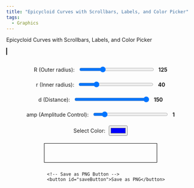 ```yaml
---
title: "Epicycloid Curves with Scrollbars, Labels, and Color Picker"
tags:
  - Graphics
---
```


Epicycloid Curves with Scrollbars, Labels, and Color Picker

<style>
        canvas {
            border: 1px solid black;
        }
        .controls {
            margin-top: 20px;
            display: flex;
            flex-direction: column;
            align-items: center;
        }
        .control-group {
            margin: 10px 0;
            display: flex;
            align-items: center;
        }
        .control-group label {
            margin-right: 10px;
        }
        .color-spectrum {
            margin: 10px 0;
            width: 300px;
        }
        input[type="range"] {
            width: 200px;
        }
        .value-label {
            margin-left: 10px;
            font-weight: bold;
        }
</style>
<canvas id="canvas" width="600" height="600"></canvas>
<div class="controls">
        <div class="control-group">
            <label for="R">R (Outer radius):</label>
            <input type="range" id="R" min="50" max="300" value="125">
            <span id="R-value" class="value-label">125</span>
        </div>
        <div class="control-group">
            <label for="r">r (Inner radius):</label>
            <input type="range" id="r" min="10" max="150" value="40">
            <span id="r-value" class="value-label">40</span>
        </div>
        <div class="control-group">
            <label for="d">d (Distance):</label>
            <input type="range" id="d" min="10" max="150" value="150">
            <span id="d-value" class="value-label">150</span>
        </div>
        <div class="control-group">
            <label for="amp">amp (Amplitude Control):</label>
            <input type="range" id="amp" min="0" max="24" value="3">
            <span id="amp-value" class="value-label">1</span>
        </div>
        <div class="control-group">
            <label for="color">Select Color:</label>
            <input type="color" id="color" value="#0000ff">
        </div>
        <canvas id="gradientCanvas" width="300" height="50" class="color-spectrum"></canvas>

        <!-- Save as PNG Button -->
        <button id="saveButton">Save as PNG</button>
</div>

<script>
            const canvas = document.getElementById('canvas');
            const ctx = canvas.getContext('2d');
            const gradientCanvas = document.getElementById('gradientCanvas');
            const gradientCtx = gradientCanvas.getContext('2d');
    
            let R = 125;
            let r = 40;
            let d = 150;
            let amp = 1; // Initialize the amp variable
            let rotationAngle = 0;
            let selectedColor = '#0000ff';
    
    function drawEpicycloid() {
        const width = canvas.width;
        const height = canvas.height;
        const centerX = width/2;
        const centerY = height/2;
    
        ctx.clearRect(0, 0, width, height);
        ctx.save();
        ctx.translate(centerX, centerY);
        ctx.rotate(rotationAngle * Math.PI / 180);
        ctx.translate(-centerX, -centerY);
    
        const colors = generateGradientColors(selectedColor, 16);
        let colorIndex = 0;
    
        ctx.beginPath();
        for (let t = 0; t <= 2 * Math.PI * r / Math.gcd(R, r); t += 0.01) {
            const x = centerX + (R - r) * Math.cos(t) * Math.sin(amp * t) - d * Math.cos((R - r) / r * t);
            const y = centerY + (R - r) * Math.sin(t) * Math.sin(amp * t) - d * Math.sin((R - r) / r * t);
    
            if (t/(2 * Math.PI) - Math.floor(t/(2 * Math.PI)) < 0.001)
                ctx.strokeStyle = colors[colorIndex % colors.length];
    
            if (t == 0) {
                ctx.moveTo(x, y);
            } else {
                ctx.lineTo(x, y);
            }
    
            colorIndex++;
        }
        ctx.stroke();
        ctx.restore();
        rotationAngle += 1;
    }
    
            Math.gcd = function(a, b) {
                return b ? Math.gcd(b, a % b) : Math.abs(a);
            };
    
            function generateGradientColors(baseColor, steps) {
                let base = hexToRgb(baseColor);
                let colors = [];
                for (let i = 0; i < steps; i++) {
                    let ratio = i / (steps - 1);
                    let color = {
                        r: Math.round(base.r * (1 - ratio)),
                        g: Math.round(base.g * (1 - ratio)),
                        b: Math.round(base.b * (1 - ratio))
                    };
                    colors.push(`rgb(${color.r}, ${color.g}, ${color.b})`);
                }
                return colors;
            }
    
            function hexToRgb(hex) {
                let bigint = parseInt(hex.slice(1), 16);
                let r = (bigint >> 16) & 255;
                let g = (bigint >> 8) & 255;
                let b = bigint & 255;
                return { r, g, b };
            }
    
            function drawColorGradient() {
                const colors = generateGradientColors(selectedColor, 32);
                const width = gradientCanvas.width;
                const height = gradientCanvas.height;
                gradientCtx.clearRect(0, 0, width, height);
                const grad = gradientCtx.createLinearGradient(0, 0, width, 0);
                colors.forEach((color, index) => {
                    grad.addColorStop(index / (colors.length - 1), color);
                });
                gradientCtx.fillStyle = grad;
                gradientCtx.fillRect(0, 0, width, height);
            }
    
            document.getElementById('R').addEventListener('input', function() {
                R = parseInt(this.value);
                document.getElementById('R-value').innerText = this.value;
            });
            document.getElementById('r').addEventListener('input', function() {
                r = parseInt(this.value);
                document.getElementById('r-value').innerText = this.value;
            });
            document.getElementById('d').addEventListener('input', function() {
                d = parseInt(this.value);
                document.getElementById('d-value').innerText = this.value;
            });
            document.getElementById('amp').addEventListener('input', function() {
                amp = parseInt(this.value);
                document.getElementById('amp-value').innerText = this.value;
            });
            document.getElementById('color').addEventListener('input', function() {
                selectedColor = this.value;
                drawColorGradient();
            });
    
            setInterval(drawEpicycloid, 100);
            drawColorGradient();
    
    function saveCanvasAsImage(canvas) {
        const dataURL = canvas.toDataURL('image/png');
        const filename = `epicycloid_variant_R_${R}_r_${r}_d_${d}_amp_${amp}.png`; // Added amp to filename
        const link = document.createElement('a');
        link.href = dataURL;
        link.download = filename;
        document.body.appendChild(link);
        link.click();
        document.body.removeChild(link);
    }
    
    document.getElementById('saveButton').addEventListener('click', function() {
        saveCanvasAsImage(canvas);
    });
</script>
